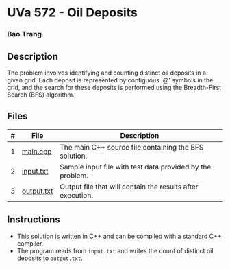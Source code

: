 # UVa 572 - Oil Deposits
### Bao Trang

## Description

The problem involves identifying and counting distinct oil deposits in a given grid. Each deposit is represented by contiguous '@' symbols in the grid, and the search for these deposits is performed using the Breadth-First Search (BFS) algorithm.

## Files

|   #   | File                         | Description                                                 |
| :---: | ---------------------------- | ----------------------------------------------------------- |
|   1   | [main.cpp](https://github.com/baogtrang/4883-Prog-Tech/blob/main/Assignments/A09/P572/main.cpp)       | The main C++ source file containing the BFS solution.       |
|   2   | [input.txt](https://github.com/baogtrang/4883-Prog-Tech/blob/main/Assignments/A09/P572/input.txt)     | Sample input file with test data provided by the problem.   |
|   3   | [output.txt](https://github.com/baogtrang/4883-Prog-Tech/blob/main/Assignments/A09/P572/output.txt)   | Output file that will contain the results after execution.  |

## Instructions

- This solution is written in C++ and can be compiled with a standard C++ compiler.
- The program reads from `input.txt` and writes the count of distinct oil deposits to `output.txt`.




